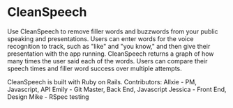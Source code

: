 # CleanSpeech

Use CleanSpeech to remove filler words and buzzwords from your public speaking and presentations.
Users can enter words for the voice recognition to track, such as "like" and "you know," and then give their presentation with the app running. CleanSpeech returns a graph of how many times the user said each of the words. Users can compare their speech times and filler word success over multiple attempts.

CleanSpeech is built with Ruby on Rails. 
Contributors:
Allxie - PM, Javascript, API
Emily - Git Master, Back End, Javascript
Jessica - Front End, Design
Mike - RSpec testing
